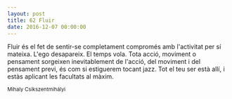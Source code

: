 ```yaml
---
layout: post
title: 62 Fluir
date: 2016-12-07 00:00:00
---
```


Fluir és el fet de sentir-se completament
compromés amb l'activitat per sí mateixa.
L'ego desapareix. El temps vola.
Tota acció, moviment o pensament
sorgeixen inevitablement de l'acció,
del moviment i del pensament previ,
és com si estiguerem tocant jazz.
Tot el teu ser està allí,
i estàs aplicant les facultats
al màxim.

<small>Mihaly Csikszentmihályi</small>


